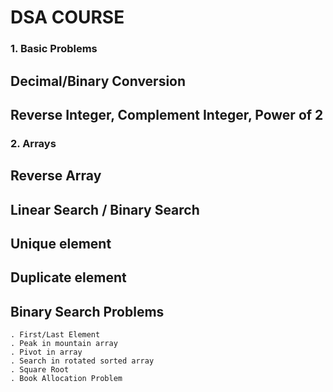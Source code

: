 <h1> DSA COURSE </h1>

### 1. Basic Problems
## Decimal/Binary Conversion
## Reverse Integer, Complement Integer, Power of 2

### 2. Arrays
## Reverse Array
## Linear Search / Binary Search
## Unique element
## Duplicate element
## Binary Search Problems
    . First/Last Element
    . Peak in mountain array
    . Pivot in array
    . Search in rotated sorted array
    . Square Root
    . Book Allocation Problem
    